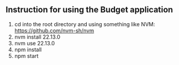 
## Instruction for using the Budget application

1. cd into the root directory and using something like NVM: https://github.com/nvm-sh/nvm
2. nvm install 22.13.0
3. nvm use 22.13.0
4. npm install
5. npm start
